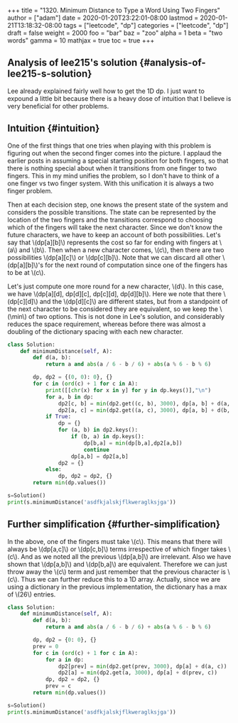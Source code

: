 +++
title = "1320. Minimum Distance to Type a Word Using Two Fingers"
author = ["adam"]
date = 2020-01-20T23:22:01-08:00
lastmod = 2020-01-21T13:18:32-08:00
tags = ["leetcode", "dp"]
categories = ["leetcode", "dp"]
draft = false
weight = 2000
foo = "bar"
baz = "zoo"
alpha = 1
beta = "two words"
gamma = 10
mathjax = true
toc = true
+++

## Analysis of lee215's solution {#analysis-of-lee215-s-solution}

Lee already explained fairly well how to get the 1D dp. I just want to expound a
little bit because there is a heavy dose of intuition that I believe is very
beneficial for other problems.


## Intuition {#intuition}

One of the first things that one tries when playing with this problem is
figuring out when the second finger comes into the picture. I applaud the
earlier posts in assuming a special starting position for both fingers, so that
there is nothing special about when it transitions from one finger to two
fingers. This in my mind unifies the problem, so I don't have to think of a one
finger vs two finger system. With this unification it is always a two finger
problem.

Then at each decision step, one knows the present state of the system and
considers the possible transitions.  The state can be represented by the
location of the two fingers and the transitions correspond to choosing which
of the fingers will take the next character.  Since we don't know the future
characters, we have to keep an account of both possibilities.  Let's say
that \\(dp[a][b]\\) represents the cost so far for ending with fingers at \\(a\\)
and \\(b\\).  Then when a new character comes, \\(c\\), then there are two possibilities
\\(dp[a][c]\\) or \\(dp[c][b]\\).  Note that we can discard all other \\(dp[a][b]\\)'s for
the next round of computation since one of the fingers has to be at \\(c\\).

Let's just compute one more round for a new character, \\(d\\).  In this case,
we have \\(dp[a][d], dp[d][c], dp[c][d], dp[d][b]\\).  Here we note that there
\\(dp[c][d]\\) and the \\(dp[d][c]\\) are different states, but from a standpoint
of the next character to be considered they are equivalent, so we keep the
\\(\min\\) of two options.  This is not done in Lee's solution, and considerably
reduces the space requirement, whereas before there was almost a doubling
of the dictionary spacing with each new character.

```python
class Solution:
    def minimumDistance(self, A):
        def d(a, b):
            return a and abs(a / 6 - b / 6) + abs(a % 6 - b % 6)

        dp, dp2 = {(0, 0): 0}, {}
        for c in (ord(c) + 1 for c in A):
            print([[chr(x) for x in y] for y in dp.keys()],"\n")
            for a, b in dp:
                dp2[c, b] = min(dp2.get((c, b), 3000), dp[a, b] + d(a, c))
                dp2[a, c] = min(dp2.get((a, c), 3000), dp[a, b] + d(b, c))
            if True:
                dp = {}
                for (a, b) in dp2.keys():
                    if (b, a) in dp.keys():
                        dp[b,a] = min(dp[b,a],dp2[a,b])
                        continue
                    dp[a,b] = dp2[a,b]
                dp2 = {}
            else:
                dp, dp2 = dp2, {}
        return min(dp.values())

s=Solution()
print(s.minimumDistance('asdfkjalskjflkweraglksjga'))

```


## Further simplification {#further-simplification}

In the above, one of the fingers must take \\(c\\).  This means that there will
always be \\(dp[a,c]\\) or \\(dp[c,b]\\) terms irrespective of which finger takes \\(c\\).
And as we noted all the previous \\(dp[a,b]\\) are irrelevant.  Also we have shown
that \\(dp[a,b]\\) and \\(dp[b,a]\\) are equivalent.  Therefore we can just throw away
the \\(c\\) term and just remember that the previous character is \\(c\\).  Thus we
can further reduce this to a 1D array.  Actually, since we are using a
dictionary in the previous implementation, the dictionary has a max of \\(26\\)
entries.

```python
class Solution:
    def minimumDistance(self, A):
        def d(a, b):
            return a and abs(a / 6 - b / 6) + abs(a % 6 - b % 6)

        dp, dp2 = {0: 0}, {}
        prev = 0
        for c in (ord(c) + 1 for c in A):
            for a in dp:
                dp2[prev] = min(dp2.get(prev, 3000), dp[a] + d(a, c))  # keeping the previous
                dp2[a] = min(dp2.get(a, 3000), dp[a] + d(prev, c))     # taking the previous
            dp, dp2 = dp2, {}
            prev = c
        return min(dp.values())

s=Solution()
print(s.minimumDistance('asdfkjalskjflkweraglksjga'))
```

